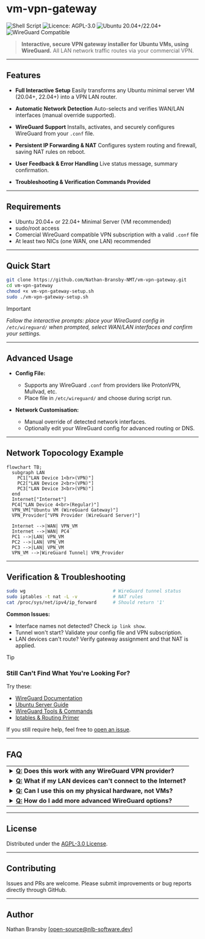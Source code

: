 # vm-vpn-gateway

![Shell Script](https://img.shields.io/badge/language-bash-lightgrey?logo=gnu-bash)
![Licence: AGPL-3.0](https://img.shields.io/github/license/Nathan-Bransby-NMT/vm-vpn-gateway)
![Ubuntu 20.04+/22.04+](https://img.shields.io/badge/platform-ubuntu-blue?logo=ubuntu)
![WireGuard Compatible](https://img.shields.io/badge/vpn-wireguard-green?logo=wireguard)

> **Interactive, secure VPN gateway installer for Ubuntu VMs, using WireGuard.**
> All LAN network traffic routes via your commercial VPN.

---

## Features

- **Full Interactive Setup**
  Easily transforms any Ubuntu minimal server VM (20.04+, 22.04+) into a VPN LAN router.

- **Automatic Network Detection**
  Auto-selects and verifies WAN/LAN interfaces (manual override supported).
  
- **WireGuard Support**
  Installs, activates, and securely configures WireGuard from your `.conf` file.
  
- **Persistent IP Forwarding & NAT**
  Configures system routing and firewall, saving NAT rules on reboot.
  
- **User Feedback & Error Handling**
  Live status message, summary confirmation.
  
- **Troubleshooting & Verification Commands Provided**

---

## Requirements

- Ubuntu 20.04+ or 22.04+ Minimal Server (VM recommended)
- sudo/root access
- Comercial WireGuard compatible VPN subscription with a valid `.conf` file
- At least two NICs (one WAN, one LAN) recommended

---

## Quick Start

```.sh
git clone https://github.com/Nathan-Bransby-NMT/vm-vpn-gateway.git
cd vm-vpn-gateway
chmod +x vm-vpn-gateway-setup.sh
sudo ./vm-vpn-gateway-setup.sh
```

> [!IMPORTANT] 
> *Follow the interactive prompts: place your WireGuard config in `/etc/wireguard/` when prompted, select WAN/LAN interfaces and confirm your settings.*

---

## Advanced Usage

- **Config File:**
  - Supports any WireGuard `.conf` from providers like ProtonVPN, Mullvad, etc.
  - Place file in `/etc/wireguard/` and choose during script run.
    
- **Network Customisation:**
  - Manual override of detected network interfaces.
  - Optionally edit your WireGuard config for advanced routing or DNS.

---

## Network Topocology Example

```mermaid
flowchart TB;
  subgraph LAN
    PC1["LAN Device 1<br>(VPN)"]
    PC2["LAN Device 2<br>(VPN)"]
    PC3["LAN Device 3<br>(VPN)"]
  end
  Internet["Internet"]
  PC4["LAN Device 4<br>(Regular)"]
  VPN_VM["Ubuntu VM (WireGuard Gateway)"]
  VPN_Provider["VPN Provider (WireGuard Server)"]

  Internet -->|WAN| VPN_VM
  Internet -->|WAN| PC4
  PC1 -->|LAN| VPN_VM
  PC2 -->|LAN| VPN_VM
  PC3 -->|LAN| VPN_VM
  VPN_VM -->|WireGuard Tunnel| VPN_Provider
```

---

## Verification & Troubleshooting

```.sh
sudo wg                                # WireGuard tunnel status
sudo iptables -t nat -L -v             # NAT rules
cat /proc/sys/net/ipv4/ip_forward      # Should return '1'
```

**Common Issues:**
- Interface names not detected? Check `ip link show`.
- Tunnel won't start? Validate your config file and VPN subscription.
- LAN devices can't route? Verify gateway assignment and that NAT is applied.

> [!TIP] 
> ### Still Can't Find What You're Looking For?
> Try these:
> - [WireGuard Documentation](https://www.wireguard.com/documentation/)
> - [Ubuntu Server Guide](https://ubuntu.com/server/docs)
> - [WireGuard Tools & Commands](https://www.wireguard.com/quickstart/)
> - [Iptables & Routing Primer](https://help.ubuntu.com/community/IptablesHowTo)
> 
> If you still require help, feel free to [open an issue](https://github.com/Nathan-Bransby-NMT/vm-vpn-gateway/issues).

---

## FAQ
<table>
  <tr>
    <td>
      <details>
        <summary><b><ins>Q:</ins> Does this work with any WireGuard VPN provider?</b></summary>
        <br>
        <table>
          <tr><td><ins>A:</ins> Yes, As long as you have a valid <code>.conf</code> file and credentials.</td></tr>
        </table>
      </details>
    </td>
  </tr>
  <tr>
    <td>
      <details>
        <summary><b><ins>Q:</ins> What if my LAN devices can't connect to the Internet?</b></summary>
        <br>
        <table>
          <tr><td><ins>A:</ins> Check that their gateway is set to the VM LAN IP, and NAT/forwarding is active (see verification commands).</td></tr>
        </table>
      </details>
    </td>
  </tr>
  <tr>
    <td>
      <details>
        <summary><b><ins>Q:</ins> Can I use this on my physical hardware, not VMs?</b></summary>
        <br>
        <table>
          <tr><td><ins>A:</ins> Yes, but the script is intended for Ubuntu minimal server installs—tested on VMs for flexibility.</td></tr>
        </table>
      </details>
    </td>
  </tr>
  <tr>
    <td>
      <details>
        <summary><b><ins>Q:</ins> How do I add more advanced WireGuard options?</b></summary>
        <br>
        <table>
          <tr><td><ins>A:</ins> Edit your <code>.conf</code> before starting the installer, or see WireGuard docs for custom routes, DNS, or allowed IP settings.</td></tr>
        </table>
      </details>
    </td>
  </tr>
</table>

---

## License

Distributed under the [AGPL-3.0 License](LICENSE).

---

## Contributing

Issues and PRs are welcome. Please submit improvements or bug reports directly through GitHub.

---

## Author

Nathan Bransby [open-source@nlb-software.dev]
  
<!--to transform any VM running Ubuntu (20.04+/22.04+) minimal server into a secure VPN router/gateway  - Ensuring that all connected LAN traffic on the network route through a WireGuard compatible VPN server.-->
